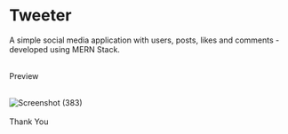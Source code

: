 # Tweeter 

A simple social media application with users, posts, likes and comments - developed using MERN Stack. </br></br>

Preview</br></br>


![Screenshot (383)](https://github.com/kish-crack/Tweeter/assets/74402386/c4e50f30-7e50-4491-9032-750e82a5a861)
</br></br>
Thank You
